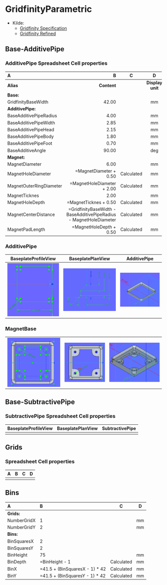 # GridfinityParametric

* Kilde:
  * [Gridfinity Specification](https://www.printables.com/model/417152-gridfinity-specification)
  * [Gridfinity Refined](https://www.printables.com/model/413761-gridfinity-refined)

## Base-AdditivePipe

### AdditivePipe Spreadsheet Cell properties

|A|B|C|D|
|:---|---:|:---:|:---:|
|**Alias**|**Content**||**Display unit**|
|**Base:**||||
|GridfinityBaseWidth|42.00||mm|
|**AdditivePipe:**||||
|BaseAdditivePipeRadius|4.00||mm|
|BaseAdditivePipeWidth|2.85||mm|
|BaseAdditivePipeHead|2.15||mm|
|BaseAdditivePipeBody|1.80||mm|
|BaseAdditivePipeFoot|0.70||mm|
|BaseAdditiveAngle|90.00||deg|
|**Magnet:**||||
|MagnetDiameter|6.00||mm|
|MagnetHoleDiameter|=MagnetDiameter + 0.50|Calculated|mm|
|MagnetOuterRingDiameter|=MagnetHoleDiameter + 2.00|Calculated|mm|
|MagnetTicknes|2.00||mm|
|MagnetHoleDepth|=MagnetTicknes + 0.50|Calculated|mm|
|MagnetCenterDistance|=GridfinityBaseWidth - BaseAdditivePipeRadius - MagnetHoleDiameter|Calculated|mm|
|MagnetPadLength|=MagnetHoleDepth + 0.50|Calculated|mm|

### AdditivePipe

|BaseplateProfileView|BaseplatePlanView|AdditivePipe|
|:---:|:---:|:---:|
|![BaseplatePlanView.png](./Images/Body-AdditivePipe/BaseplatePlanView.png)|![BaseplateProfileView.png](./Images/Body-AdditivePipe/BaseplateProfileView.png)|![](./Images/Body-AdditivePipe/AdditivePipe.png)|

### MagnetBase

||||
|:---:|:---:|:---:|
|![MagnetBase_001.png](./Images/Body-AdditivePipe/MagnetBase_001.png)|![MagnetBase_02.png](./Images/Body-AdditivePipe/MagnetBase_02.png)|![MagnetBase_003.png](./Images/Body-AdditivePipe/MagnetBase_003.png)|

## Base-SubtractivePipe

### SubtractivePipe Spreadsheet Cell properties

|BaseplateProfileView|BaseplatePlanView|SubtractivePipe|
|:---:|:---:|:---:|
||||

## Grids

### Spreadsheet Cell properties

|A|B|C|D|
|:---|:---|:---:|:---:|
||||

## Bins

|A|B|C|D|
|:---|:---|:---:|:---:|
|**Grids:**||||
|NumberGridX|1||mm|
|NumberGridY|2||mm|
|**Bins:**||||
|BinSquaresX|2|||
|BinSquaresY|2|||
|BinHeight|75||mm|
|BinDepth|=BinHeight - 1|Calculated|mm|
|BinX|=41.5 + (BinSquaresX - 1) * 42|Calculated|mm|
|BinY|=41.5 + (BinSquaresY - 1) * 42|Calculated|mm|
